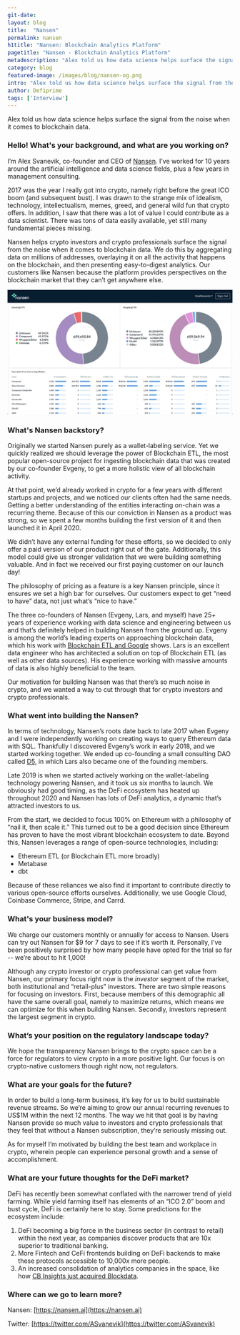 ```yaml
---
git-date:
layout: blog
title:  "Nansen"
permalink: nansen
h1title: "Nansen: Blockchain Analytics Platform"
pagetitle: "Nansen - Blockchain Analytics Platform"
metadescription: "Alex told us how data science helps surface the signal from the noise when it comes to blockchain data"
category: blog
featured-image: /images/blog/nansen-og.png
intro: "Alex told us how data science helps surface the signal from the noise when it comes to blockchain data"
author: Defiprime
tags: ['Interview']
---
```

Alex told us how data science helps surface the signal from the noise when it comes to blockchain data.

### Hello! What's your background, and what are you working on?

I’m Alex Svanevik, co-founder and CEO of [Nansen](https://nansen.ai). I’ve worked for 10 years around the artificial intelligence and data science fields, plus a few years in management consulting.

2017 was the year I really got into crypto, namely right before the great ICO boom (and subsequent bust). I was drawn to the strange mix of idealism, technology, intellectualism, memes, greed, and general wild fun that crypto offers. In addition, I saw that there was a lot of value I could contribute as a data scientist. There was tons of data easily available, yet still many fundamental pieces missing.

Nansen helps crypto investors and crypto professionals surface the signal from the noise when it comes to blockchain data. We do this by aggregating data on millions of addresses, overlaying it on all the activity that happens on the blockchain, and then presenting easy-to-digest analytics. Our customers like Nansen because the platform provides perspectives on the blockchain market that they can’t get anywhere else.

![](/images/blog/nansen/image1.png)

### What's Nansen backstory?

Originally we started Nansen purely as a wallet-labeling service. Yet we quickly realized we should leverage the power of Blockchain ETL, the most popular open-source project for ingesting blockchain data that was created by our co-founder Evgeny, to get a more holistic view of all blockchain activity.

At that point, we’d already worked in crypto for a few years with different startups and projects, and we noticed our clients often had the same needs. Getting a better understanding of the entities interacting on-chain was a recurring theme. Because of this our conviction in Nansen as a product was strong, so we spent a few months building the first version of it and then launched it in April 2020.

We didn’t have any external funding for these efforts, so we decided to only offer a paid version of our product right out of the gate. Additionally, this model could give us stronger validation that we were building something valuable. And in fact we received our first paying customer on our launch day!

The philosophy of pricing as a feature is a key Nansen principle, since it ensures we set a high bar for ourselves. Our customers expect to get “need to have” data, not just what’s “nice to have.”

The three co-founders of Nansen (Evgeny, Lars, and myself) have 25+ years of experience working with data science and engineering between us and that’s definitely helped in building Nansen from the ground up. Evgeny is among the world’s leading experts on approaching blockchain data, which his work with [Blockchain ETL and Google](https://cloud.google.com/blog/products/data-analytics/ethereum-bigquery-public-dataset-smart-contract-analytics) shows. Lars is an excellent data engineer who has architected a solution on top of Blockchain ETL (as well as other data sources). His experience working with massive amounts of data is also highly beneficial to the team.

Our motivation for building Nansen was that there’s so much noise in crypto, and we wanted a way to cut through that for crypto investors and crypto professionals.


### What went into building the Nansen?

In terms of technology, Nansen’s roots date back to late 2017 when Evgeny and I were independently working on creating ways to query Ethereum data with SQL. Thankfully I discovered Evgeny’s work in early 2018, and we started working together. We ended up co-founding a small consulting DAO called [D5](https://d5.ai/), in which Lars also became one of the founding members.

Late 2019 is when we started actively working on the wallet-labeling technology powering Nansen, and it took us six months to launch. We obviously had good timing, as the DeFi ecosystem has heated up throughout 2020 and Nansen has lots of DeFi analytics, a dynamic that’s attracted investors to us.

From the start, we decided to focus 100% on Ethereum with a philosophy of “nail it, then scale it.” This turned out to be a good decision since Ethereum has proven to have the most vibrant blockchain ecosystem to date. Beyond this, Nansen leverages a range of open-source technologies, including:

*   Ethereum ETL (or Blockchain ETL more broadly)
*   Metabase
*   dbt

Because of these reliances we also find it important to contribute directly to various open-source efforts ourselves. Additionally, we use Google Cloud, Coinbase Commerce, Stripe, and Carrd.


### What's your business model?

We charge our customers monthly or annually for access to Nansen. Users can try out Nansen for $9 for 7 days to see if it’s worth it. Personally, I’ve been positively surprised by how many people have opted for the trial so far -- we’re about to hit 1,000!

Although any crypto investor or crypto professional can get value from Nansen, our primary focus right now is the _investor_ segment of the market, both institutional and “retail-plus” investors. There are two simple reasons for focusing on investors. First, because members of this demographic all have the same overall goal, namely to maximize returns, which means we can optimize for this when building Nansen. Secondly, investors represent the largest segment in crypto.


### What’s your position on the regulatory landscape today?

We hope the transparency Nansen brings to the crypto space can be a force for regulators to view crypto in a more positive light. Our focus is on crypto-native customers though right now, not regulators.


### What are your goals for the future?

In order to build a long-term business, it’s key for us to build sustainable revenue streams. So we’re aiming to grow our annual recurring revenues to US$1M within the next 12 months. The way we hit that goal is by having Nansen provide so much value to investors and crypto professionals that they feel that without a Nansen subscription, they’re seriously missing out.

As for myself I’m motivated by building the best team and workplace in crypto, wherein people can experience personal growth and a sense of accomplishment.


### What are your future thoughts for the DeFi market?

DeFi has recently been somewhat conflated with the narrower trend of yield farming. While yield farming itself has elements of an “ICO 2.0” boom and bust cycle, DeFi is certainly here to stay. Some predictions for the ecosystem include:

1. DeFi becoming a big force in the business sector (in contrast to retail) within the next year, as companies discover products that are 10x superior to traditional banking.
2. More Fintech and CeFi frontends building on DeFi backends to make these protocols accessible to 10,000x more people.
3. An increased consolidation of analytics companies in the space, like how [CB Insights just acquired Blockdata](https://www.coindesk.com/cb-insights-blockdata-acquisition).


### Where can we go to learn more?

Nansen: [https://nansen.ai](https://nansen.ai)

Twitter: [https://twitter.com/ASvanevik](https://twitter.com/ASvanevik)
